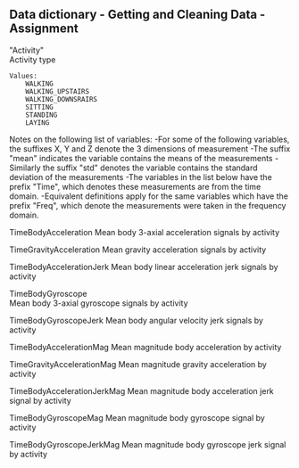 ## Data dictionary - Getting and Cleaning Data - Assignment

"Activity"                         
	Activity type
	
	Values:
		WALKING
		WALKING_UPSTAIRS
		WALKING_DOWNSRAIRS
		SITTING
		STANDING
		LAYING

Notes on the following list of variables:
	-For some of the following variables, the suffixes X, Y and Z denote the 3 dimensions of measurement
	-The suffix "mean" indicates the variable contains the means of the measurements
	-Similarly the suffix "std" denotes the variable contains the standard deviation of the measurements
	-The variables in the list below have the prefix "Time", which denotes these measurements are from the time domain. 
	-Equivalent definitions apply for the same variables which have the prefix "Freq", which denote the measurements were taken in the frequency domain.

TimeBodyAcceleration
	Mean body 3-axial acceleration signals by activity
    
TimeGravityAcceleration
	Mean gravity acceleration signals by activity

TimeBodyAccelerationJerk
 	Mean body linear acceleration jerk signals by activity
 
TimeBodyGyroscope    
	Mean body 3-axial gyroscope signals by activity
       
TimeBodyGyroscopeJerk
	Mean body angular velocity jerk signals by activity 

TimeBodyAccelerationMag
	Mean magnitude body acceleration by activity 

TimeGravityAccelerationMag
	Mean  magnitude gravity acceleration by activity 
    
TimeBodyAccelerationJerkMag
	Mean magnitude body acceleration jerk signal by activity 

TimeBodyGyroscopeMag 
	Mean magnitude body gyroscope signal by activity 
	
TimeBodyGyroscopeJerkMag
	Mean magnitude body gyroscope jerk signal by activity 


      
   

